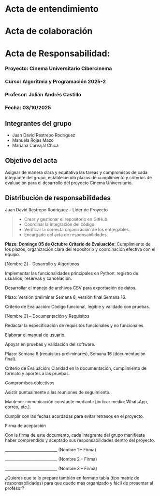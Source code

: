 # Acta de entendimiento



# Acta de colaboración




# Acta de Responsabilidad:  

### Proyecto: Cinema Universitario Cibercinema
### Curso: Algoritmia y Programación  2025-2
### Profesor: Julián Andrés Castillo
### Fecha: 03/10/2025

## Integrantes del grupo

* Juan David Restrepo Rodríguez
* Manuela Rojas Mazo
* Mariana Carvajal Chica
  
## Objetivo del acta

Asignar de manera clara y equitativa las tareas y compromisos de cada integrante del grupo, estableciendo plazos de cumplimiento y criterios de evaluación para el desarrollo del proyecto Cinema Universitario.

## Distribución de responsabilidades

Juan David Restrepo Rodríguez – Líder de Proyecto 

>* Crear y gestionar el repositorio en GitHub.
>* Coordinar la integración del código.
>* Verificar la correcta organización de los entregables.
>* Encargado del acta de responsabilidades.

**Plazo: Domingo 05 de Octubre**
**Criterio de Evaluación:** Cumplimiento de los plazos, organización clara del repositorio y coordinación efectiva con el equipo.


[Nombre 2] – Desarrollo y Algoritmos

Implementar las funcionalidades principales en Python: registro de usuarios, reservas y cancelación.

Desarrollar el manejo de archivos CSV para exportación de datos.

Plazo: Versión preliminar Semana 8, versión final Semana 16.

Criterio de Evaluación: Código funcional, legible y validado con pruebas.

[Nombre 3] – Documentación y Requisitos

Redactar la especificación de requisitos funcionales y no funcionales.

Elaborar el manual de usuario.

Apoyar en pruebas y validación del software.

Plazo: Semana 8 (requisitos preliminares), Semana 16 (documentación final).

Criterio de Evaluación: Claridad en la documentación, cumplimiento de formato y aportes a las pruebas.

Compromisos colectivos

Asistir puntualmente a las reuniones de seguimiento.

Mantener comunicación constante mediante [indicar medio: WhatsApp, correo, etc.].

Cumplir con las fechas acordadas para evitar retrasos en el proyecto.

Firma de aceptación

Con la firma de este documento, cada integrante del grupo manifiesta haber comprendido y aceptado sus responsabilidades dentro del proyecto.

___________________________ (Nombre 1 – Firma)

___________________________ (Nombre 2 – Firma)

___________________________ (Nombre 3 – Firma)

¿Quieres que te lo prepare también en formato tabla (tipo matriz de responsabilidades) para que quede más organizado y fácil de presentar al profesor?
